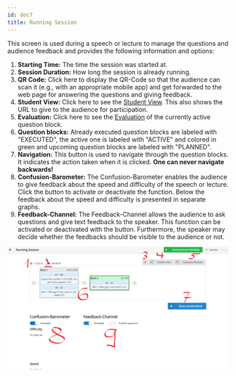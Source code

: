 ```yaml
---
id: doc7
title: Running Session
---
```


This screen is used during a speech or lecture to manage the questions and audience feedback and provides the following information and options:

1. **Starting Time:** The time the session was started at.
2. **Session Duration:** How long the session is already running.
3. **QR Code:** Click here to display the QR-Code so that the audience can scan it (e.g., with an appropriate mobile app) and get forwarded to the web page for answering the questions and giving feedback.
4. **Student View:** Click here to see the [Student View](doc8.md). This also shows the URL to give to the audience for participation.
5. **Evaluation:** Click here to see the [Evaluation](doc8.md) of the currently active question block.
6. **Question blocks:** Already executed question blocks are labeled with "EXECUTED", the active one is labeled with "ACTIVE" and colored in green and upcoming question blocks are labeled with "PLANNED".
7. **Navigation:** This button is used to navigate through the question blocks. It indicates the action taken when it is clicked. **One can never navigate backwards!**
8. **Confusion-Barometer:** The Confusion-Barometer enables the audience to give feedback about the speed and difficulty of the speech or lecture. Click the button to activate or deactivate the function. Below the feedback about the speed and difficulty is presented in separate graphs.
9. **Feedback-Channel:** The Feedback-Channel allows the audience to ask questions and give text feedback to the speaker. This function can be activated or deactivated with the button. Furthermore, the speaker may decide whether the feedbacks should be visible to the audience or not.

![Running Session](assets/running_session.png)
